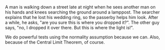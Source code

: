 A man is walking down a street late at night when he sees another man on
his hands and knees searching the ground around a lamppost. The searcher
explains that he lost his wedding ring, so the passerby helps him look.
After a while, he asks, "are you sure this is where you dropped it?".
The other guy says, "no, I dropped it over there. But this is where the
light is!".

We do powerful tests using the normality assumption because we can.
Also, because of the Central Limit Theorem, of course.
